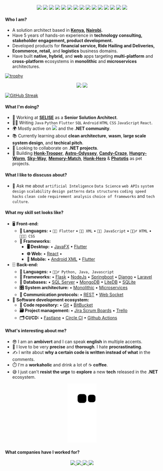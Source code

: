 
<p align="center">
  <img src="https://img.shields.io/badge/flutter-00599C?style=flat-square&logo=flutter&logoColor=white"/>
  <img src="https://img.shields.io/badge/-java-E34A86?style=flat-square&logo=java"/>
  <img src="https://img.shields.io/badge/-python-00599C?style=flat-square&logo=python"/>
  <img src="https://img.shields.io/badge/-HTML5-E34F26?style=flat-square&logo=html5&logoColor=white"/>
  <img src="https://img.shields.io/badge/-android-E34F26?style=flat-square&logo=android&logoColor=white"/>
  <img src="https://img.shields.io/badge/-CSS3-1572B6?style=flat-square&logo=css3"/>
  <img src="https://img.shields.io/badge/-Bootstrap-563D7C?style=flat-square&logo=bootstrap"/>
  <img src="https://img.shields.io/badge/-Heroku-430098?style=flat-square&logo=heroku"/>
  <img src="https://img.shields.io/badge/-JavaScript-black?style=flat-square&logo=javascript"/>
  <img src="https://img.shields.io/badge/-Nodejs-black?style=flat-square&logo=Node.js"/>
  <img src="https://img.shields.io/badge/-React-black?style=flat-square&logo=react"/>
  <img src="https://img.shields.io/badge/-linux-black?style=flat-square&logo=linux"/>
  <img src="https://img.shields.io/badge/-MySQL-black?style=flat-square&logo=mysql"/>
  <img src="https://img.shields.io/badge/-Git-black?style=flat-square&logo=git"/>
  <img src="https://img.shields.io/badge/-GitHub-black?style=flat-square&logo=github"/>
  </p>
</p>

#### Who I am?
- A solution architect based in **[Kenya](https://en.wikipedia.org/wiki/Kenya), [Nairobi](https://en.wikipedia.org/wiki/Nairobi).** 
- Have 5 years of hands-on experience in **technology consulting, stakeholder engagement, product development.**
- Developed products for **financial service, Ride Hailing and Deliveries, Ecommerce, retail,** and **logistics** business domains.
- Have built **native, hybrid,** and **web** apps targeting **multi-platform** and **cross-platform** ecosystems in **monolithic** and **microservices** architectures.
</p>

[![trophy](https://github-profile-trophy.vercel.app/?username=brianmuigai&theme=onedark)](https://github.com/brianmuigai/github-profile-trophy)

<!--Github Stats-->
<p align="center">
  <img height="180em" src="https://github-readme-stats.vercel.app/api?username=brianmuigai&theme=onedark" /> 
  <img height="180em" src="https://github-readme-stats.vercel.app/api/top-langs/?username=brianmuigai&theme=onedark"/>
</p>

[![GitHub Streak](https://github-readme-streak-stats.herokuapp.com/?user=brianmuigai&theme=onedark)](https://git.io/streak-stats)



#### What I'm doing?
- 🏢 Working at **[SELISE](https://selise.ch/)** as a **Senior Solution Architect**.
- 👨‍💻 Writing `Java` `Python` `Flutter` `SQL` `Android` `HTML` `CSS` `JavaScript` `React`.
- 🌍 Mostly active on <a href="https://www.linkedin.com/in/asadullah-refat"><img src="https://cdn-icons-png.flaticon.com/512/174/174857.png" height=20></a> <!--[LinkedIn](https://www.linkedin.com/in/asadullah-rifat)--> and the **.NET community**.
- 📚 Currently learning about **clean architecture**, **wasm**, **large scale system design**, and **techical pitch**.
- 👯 Looking to collaborate on **.NET projects**.
- 🥰 Building **[Honk-Trooper](https://github.com/brianmuigai/honk-trooper-uno-platform)**, **[Astro-Odyssey](https://github.com/brianmuigai/Astro-Odyssey-Uno-Platform)**, **[Candy-Craze](https://github.com/brianmuigai/candy-craze-uno-platform)**, **[Hungry-Worm](https://github.com/brianmuigai/hungry-worm-uno-platform)**, **[Sky-Way](https://github.com/brianmuigai/sky-way-uno-platform)**, **[Memory-Match](https://github.com/brianmuigai/memory-match-uno-platform)**, **[Honk-Hero](https://github.com/brianmuigai/honk-hero-uno-platform)** & **[Phototis](https://github.com/brianmuigai/Phototis-Uno-Platform)** as pet projects.

#### What I like to disscuss about? 
- 💬 Ask me about `artificial Inteligence` `Data Science` `web APIs` `system design` `scalability` `design patterns` `data structures` `coding speed hacks` `clean code` `requirement analysis` `choice of frameworks` and `tech culture`.

#### What my skill set looks like?
- 🖥 **Front-end:** 
  - **📜 Languages:** • `🧙🏻 Flutter` • `👨‍🏭 XML` • `👨‍🔧 JavaScript` • `🧚🏻‍♂️ HTML` • `👨🏻‍🎨 CSS`
  - **🔬 Frameworks:**  
    - **🖥 Desktop:** • [JavaFX](https://openjfx.io/) • [Flutter](https://flutter.dev/) 
    - **🌐 Web:** • [React](https://react.dev/) • 
    - **📱 Mobile:** • [Android XML](https://developer.android.com/develop/ui/views/layout/declaring-layout) • [Flutter](https://flutter.dev/) 
- 🗄️ **Back-end:**
  - **📜 Languages:** • `🧙🏻‍♂️ Python, Java, Javascript`
  - **🔭 Frameworks:** • [Flask](https://flask.palletsprojects.com/en/2.2.x/) • [NodeJs](https://nodejs.org/en) • [Springboot](https://spring.io/) • [Django](https://www.djangoproject.com/) • [Laravel](https://laravel.com/)
  - **💾 Databases:** • [SQL Server](https://www.microsoft.com/en-us/sql-server/sql-server-2019) • [MongoDB](https://www.mongodb.com/) • [LiteDB](https://www.litedb.org/) • [SQLite](https://www.sqlite.org/index.html)
  - **🎛 System architecture:** • [Monolithic](https://microservices.io/patterns/monolithic.html) • [Microservices](https://microservices.io/patterns/microservices.html)
  - **🔌 Communication protocols:** • [REST](https://docs.microsoft.com/en-us/azure/architecture/best-practices/api-design) • [Web Socket](https://developer.mozilla.org/en-US/docs/Web/API/WebSockets_API)
- 🎡 **Software development ecosystem:**
  - **📁 Code repository:** • [Git](https://git-scm.com/) • [BitBucket](https://bitbucket.org/product)
  - **🗃 Project management:** • [Jira Scrum Boards](https://www.atlassian.com/software/jira/features/scrum-boards) • [Trello](https://trello.com)
  - **🗂 CI/CD:** • [Fastlane](https://www.fastlane.tools/) • [Circle CI](https://circleci.com) • [Github Actions](https://github.com/features/actions)
  
#### What's interesting about me?  
  - 😎 I am an **ambivert** and I can speak **english** in multiple accents.
  - 🧐 I love to be very **precise** and **thorough**. I hate **procrastinating**.
  - ✍️ I write about **why a certain code is written instead of what** in the comments.
  - ⏱️ I'm a **workaholic** and drink a lot of ☕ **coffee**.
  - 😅 I just can't **resist the urge** to **explore** a new **tech** released in the **.NET** ecosystem.


<!-- ![Spotify recently played](https://spotify-recently-played-readme.vercel.app/api?user=31rimshl74cv2fo3wivz3d5dvwta) -->

<p align="center">
  <img src="https://github.com/BrianMuigai/BrianMuigai/raw/output/github-contribution-grid-snake.svg" alt="snake"></center>
</p>


#### What companies have I worked for?
<p align="center">
  <a href="https://hava.bz/">
    <img src="https://hava.bz/wp-content/uploads/2023/03/logo.png" height=50>
    </a> 
  <a href="https://sparepap.com">
    <img src="https://sparepap.com/cdn/images/logo.svg" height=50>
  </a>
  <a href="https://www.zumi.africa/">
    <img src="	https://uploads-ssl.webflow.com/637662539cc3efe507651398/63768d4babe61be3b8620eae_ZUMI%20Logo.png" height=50> 
  </a>
  <a href="https://brijtechke.info">
    <img src="https://avatars.githubusercontent.com/u/110716395?s=200&v=4" height=150>
  </a>
</p>
